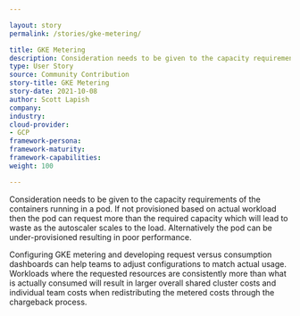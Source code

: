 ```yaml
---

layout: story
permalink: /stories/gke-metering/

title: GKE Metering
description: Consideration needs to be given to the capacity requirements of the containers running in a pod. 
type: User Story
source: Community Contribution
story-title: GKE Metering
story-date: 2021-10-08
author: Scott Lapish
company: 
industry: 
cloud-provider: 
- GCP
framework-persona:
framework-maturity:
framework-capabilities:
weight: 100

---
```


Consideration needs to be given to the capacity requirements of the containers running in a pod. If not provisioned based on actual workload then the pod can request more than the required capacity which will lead to waste as the autoscaler scales to the load. Alternatively the pod can be under-provisioned resulting in poor performance.

Configuring GKE metering and developing request versus consumption dashboards can help teams to adjust configurations to match actual usage. Workloads where the requested resources are consistently more than what is actually consumed will result in larger overall shared cluster costs and individual team costs when redistributing the metered costs through the chargeback process.